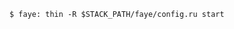 <!-- usedin: [ _includes/_inlines/Tutorials/Rails/1950-09-26-implementing-faye/1950-09-26-implementing-faye_3.-rails95root.md] -->

```
$ faye: thin -R $STACK_PATH/faye/config.ru start
```
